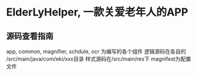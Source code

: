 # ElderLyHelper, 一款关爱老年人的APP
## 源码查看指南
app, common, magnifier, schdule, ocr 为编写的各个组件
逻辑源码在各自的 /src/main/java/com/eki/xxx目录
样式源码在/src/main/res下
magnifest为配置文件
